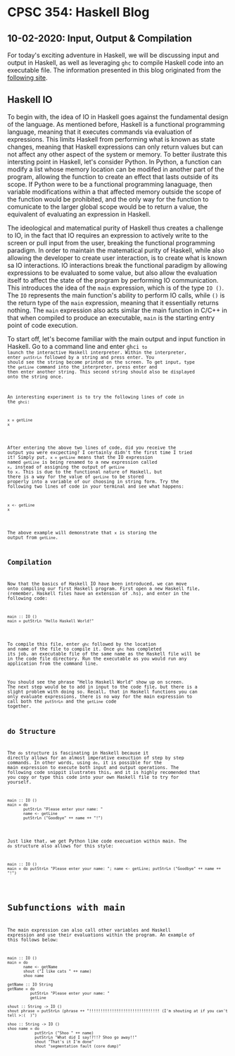 # CPSC 354: Haskell Blog  

## 10-02-2020: Input, Output & Compilation

For today's exciting adventure in Haskell, we will be discussing input and output in Haskell, as well as leveraging <code>ghc</code> to compile Haskell code into an executable file. The information presented in this blog originated from the <a href="http://learnyouahaskell.com/input-and-output">following site</a>. 

## Haskell IO

To begin with, the idea of IO in Haskell goes against the fundamental design of the language. As mentioned before, Haskell is a functional programming language, meaning that it executes commands via evaluation of expressions. This limits Haskell from performing what is known as state changes, meaning that Haskell expressions can only return values but can not affect any other aspect of the system or memory. To better ilustrate this intersting point in Haskell, let's consider Python. In Python, a function can modify a list whose memory location can be modifed in another part of the program, allowing the function to create an effect that lasts outside of its scope. If Python were to be a functional programming lanaguage, then variable modifications within a that affected memory outside the scope of the function would be prohibited, and the only way for the function to comunicate to the larger global scope would be to return a value, the equivalent of evaluating an expression in Haskell. 

The ideological and matematical purity of Haskell thus creates a challenge to IO, in the fact that IO requires an expression to actively write to the screen or pull input from the user, breaking the functional programming paradigm. In order to maintain the matematical purity of Haskell, while also allowing the developer to create user interaction, is to create what is known sa IO interactions. IO interactions break the functional paradigm by allowing expressions to be evaluated to some value, but also allow the evaluation itself to affect the state of the program by performing IO communication. This introduces the idea of the <code>main</code> expression, which is of the type <code>IO ()</code>. The <code>IO</code> represents the main function's ability to perform IO calls, while <code>()</code> is the return type of the <code>main</code> expression, meaning that it essentially returns nothing. The <code>main</code> expression also acts similar the main function in C/C++ in that when compiled to produce an executable, <code>main</code> is the starting entry point of code execution. 

To start off, let's become familiar with the main output and input function in Haskell. Go to a command line and enter <code>ghci<code> to launch the interactive Haskell interpreter. Within the interpreter, enter <code>putStrLn</code> followed by a string and press enter. You should see the string become printed on the screen. To get input, type the <code>getLine</code> command into the interpreter, press enter and then enter another string. This second string should also be displayed onto the string once.
  
An interesting experiment is to try the following lines of code in the <code>ghci</code>:
<pre><code>x = getLine
x</code></pre>
After entering the above two lines of code, did you receive the output you were excpecting? I certainly didn't the first time I tried it! Simply put, <code>x = getLine</code> means that the IO expression named <code>getLine</code> is being renamed to a new expression called <code>x</code>, instead of assigning the output of <code>getLine</code> to <code>x</code>. This is due to the functional nature of Haskell, but there is a way for the value of <code>gerLine</code> to be stored properly into a variable of our choosing in string form. Try the following two lines of code in your terminal and see what happens: 
<pre><code>x <- getLine
x</code></pre>
The above example will demonstrate that <code>x</code> is storing the output from <code>getLine</code>.

## Compilation 
Now that the basics of Haskell IO have been introduced, we can move onto compiling our first Haskell program. First open a new Haskell file, (remember, Haskell files have an extension of .hs), and enter in the following code: 
<pre><code>main :: IO ()
main = putStrLn "Hello Haskell World!"</code></pre>
To compile this file, enter <code>ghc</code> followed by the location and name of the file to compile it. Once <code>ghc</code> has completed its job, an executable file of the same name as the Haskell file will be in the code file directory. Run the executable as you would run any application from the command line. 

You should see the phrase "Hello Haskell World" show up on screen. The next step would be to add in input to the code file, but there is a slight problem with doing so. Recall, that in Haskell functions you can only evaluate expressions, there is no way for the main expression to call both the <code>putStrLn</code> and the <code>getLine</code> code together. 

## do Structure

The <code>do</code> structure is fascinating in Haskell because it directly allows for an almost imperative exeuction of step by step commands. In other words, using <code>do</code>, it is possible for the main expression to execute both input and output operations. The following code snippit ilustrates this, and it is highly recomended that you copy or type this code into your own Haskell file to try for yourself. 
<pre><code>main :: IO ()
main = do
       putStrLn "Please enter your name: "
       name <- getLine
       putStrLn ("Goodbye" ++ name ++ "!")
</code></pre>
Just like that, we get Python like code execuation within main. The <code>do</code> structure also allows for this style: 
<pre><code>main :: IO ()
main = do putStrLn "Please enter your name: "; name <- getLine; putStrLn ("Goodbye" ++ name ++ "!")</code></pre>

# Subfunctions with main 

The main expression can also call other variables and Haskell expression and use their evaluations within the program. An example of this follows below: 
<pre><code>main :: IO ()
main = do
       name <- getName
       shout ("I like cats " ++ name)
       shoo name

getName :: IO String
getName = do 
          putStrLn "Please enter your name: "
          getLine

shout :: String -> IO ()
shout phrase = putStrLn (phrase ++ "!!!!!!!!!!!!!!!!!!!!!!!!!!!!!!! (I'm shouting at if you can't tell >:(  )")

shoo :: String -> IO ()
shoo name = do 
            putStrLn ("Shoo " ++ name)
            putStrLn "What did I say!?!!? Shoo go away!!"
            shout "That's it I'm done"
            shout "segmentation fault (core dump)"</code></pre>
